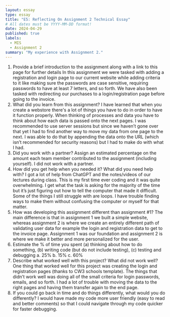 ```yaml
---
layout: essay
type: essay
title: "E5: Reflecting On Assignment 2 Technical Essay"
# All dates must be YYYY-MM-DD format!
date: 2024-04-29
published: true
labels:
  - MIS
  - Assignment 2
summary: "My experience with Assignment 2."
---
```


1. Provide a brief introduction to the assignment along with a link to this page for further details
In this assignment we were tasked with adding a registration and login page to our current website while adding criteria to it like making sure the passwords are case sensitive, requiring passwords to have at least 7 letters, and so forth. We have also been tasked with redirecting our purchases to a login/registration page before going to the invoice. 
2. What did you learn from this assignment?
I have learned that when you create a webstore there's a lot of things you have to do in order to have it function properly. When thinking of processes and data you have to think about how each data is passed onto the next pages. I was recommended to use server sessions but since we haven’t gone over that yet I had to find another way to move my data from one page to the next. I was able to do that by appending the data onto the URL (which isn’t recommended for security reasons) but I had to make do with what I had. 
3. Did you work with a partner? Assign an estimated percentage on the amount each team member contributed to the assignment (including yourself).
I did not work with a partner. 
4. How did you get help when you needed it? What did you need help with?
I got a lot of help from ChatGPT and the notes/videos of our lectures during class. This is my first time ever coding and it was quite overwhelming. I get what the task is asking for the majority of the time but it’s just figuring out how to tell the computer that made it difficult. Some of the things I still struggle with are loops. I have trouble finding ways to make them without confusing the computer or myself for that matter. 
5. How was developing this assignment different than assignment #1?
The main difference is that in assignment 1 we built a simple website, whereas assignment 2 is where we create an entirely different path of validating user data for example the login and registration data to get to the invoice page. Assignment 1 was our foundation and assignment 2 is where we make it better and more personalized for the user. 
6. Estimate the % of time you spent (a) thinking about how to do something, (b) writing code (but do not include testing), (c) testing and debugging
a. 25%
b. 15%
c. 60%
7. Describe what worked well with this project? What did not work well?
One thing that worked well for this project was creating the login and registration pages (thanks to CW3 schools template). The things that didn’t work well was doing all of the small criteria for login passwords, emails, and so forth. I had a lot of trouble with moving the data to the right pages and having them transfer again to the end page. 
8. If you could go back in time and do things differently, what would you do differently?
I would have made my code more user friendly (easy to read and better comments) so that I could navigate through my code quicker for faster debugging. 
